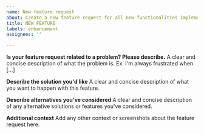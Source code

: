 ```yaml
---
name: New feature request
about: Create a new feature request for all new functionalities implementations.
title: NEW FEATURE
labels: enhancement
assignees: ''

---
```


**Is your feature request related to a problem? Please describe.**
A clear and concise description of what the problem is. Ex. I'm always frustrated when [...]

**Describe the solution you'd like**
A clear and concise description of what you want to happen with this feature.

**Describe alternatives you've considered**
A clear and concise description of any alternative solutions or features you've considered.

**Additional context**
Add any other context or screenshots about the feature request here.
